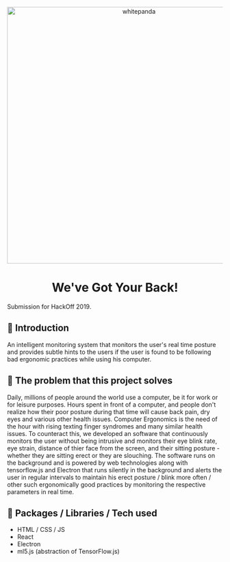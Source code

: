 <p align="center">
  <a href="http://www.whitepanda.in/">
    <img alt="whitepanda" src="https://www.octaneseating.com/wp-content/uploads/2017/07/ergonomics-seating1000X387.jpg" width="600"/>
  </a>
</p>
<h1 align="center">
  We've Got Your Back!
</h1>

Submission for HackOff 2019.

## 🚀 Introduction

An intelligent monitoring system that monitors the user's real time posture and provides subtle hints to the users if the user is found to be following bad ergonomic practices while using his computer.


## 🧐 The problem that this project solves

Daily, millions of people around the world use a computer, be it for work or for leisure purposes. Hours spent in front of a computer, and people don't realize how their poor posture during that time will cause back pain, dry eyes and various other health issues. Computer Ergonomics is the need of the hour with rising texting finger syndromes and many similar health issues. To counteract this, we developed an software that continuously monitors the user without being intrusive and monitors their eye blink rate, eye strain, distance of thier face from the screen, and their sitting posture - whether they are sitting erect or they are slouching. The software runs on the background and is powered by web technologies along with tensorflow.js and Electron that runs silently in the background and alerts the user in regular intervals to maintain his erect posture / blink more often / other such ergonomically good practices by monitoring the respective parameters in real time.

## 💫 Packages / Libraries  / Tech used

* HTML / CSS / JS 
* React
* Electron
* ml5.js (abstraction of TensorFlow.js)
